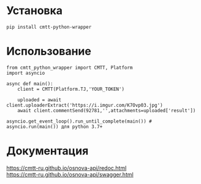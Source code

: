 # Установка
```
pip install cmtt-python-wrapper
```
# Использование
```
from cmtt_python_wrapper import CMTT, Platform
import asyncio

async def main():
    client = CMTT(Platform.TJ,'YOUR_TOKEN')

    uploaded = await client.uploaderExtract('https://i.imgur.com/K7Ovp03.jpg')
    await client.commentSend(92781,'',attachments=uploaded['result'])
    
asyncio.get_event_loop().run_until_complete(main()) # asyncio.run(main()) для python 3.7+

```
# Документация

https://cmtt-ru.github.io/osnova-api/redoc.html<br/>
https://cmtt-ru.github.io/osnova-api/swagger.html
